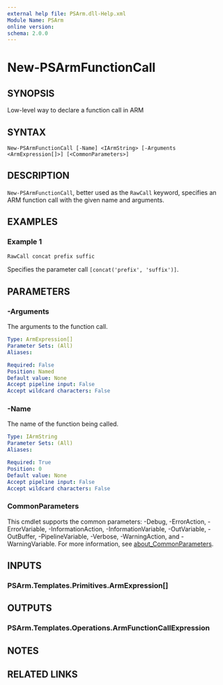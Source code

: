 ```yaml
---
external help file: PSArm.dll-Help.xml
Module Name: PSArm
online version:
schema: 2.0.0
---
```


# New-PSArmFunctionCall

## SYNOPSIS
Low-level way to declare a function call in ARM

## SYNTAX

```
New-PSArmFunctionCall [-Name] <IArmString> [-Arguments <ArmExpression[]>] [<CommonParameters>]
```

## DESCRIPTION
`New-PSArmFunctionCall`, better used as the `RawCall` keyword,
specifies an ARM function call with the given name and arguments.

## EXAMPLES

### Example 1
```powershell
RawCall concat prefix suffic
```

Specifies the parameter call `[concat('prefix', 'suffix')]`.

## PARAMETERS

### -Arguments
The arguments to the function call.

```yaml
Type: ArmExpression[]
Parameter Sets: (All)
Aliases:

Required: False
Position: Named
Default value: None
Accept pipeline input: False
Accept wildcard characters: False
```

### -Name
The name of the function being called.

```yaml
Type: IArmString
Parameter Sets: (All)
Aliases:

Required: True
Position: 0
Default value: None
Accept pipeline input: False
Accept wildcard characters: False
```

### CommonParameters
This cmdlet supports the common parameters: -Debug, -ErrorAction, -ErrorVariable, -InformationAction, -InformationVariable, -OutVariable, -OutBuffer, -PipelineVariable, -Verbose, -WarningAction, and -WarningVariable. For more information, see [about_CommonParameters](http://go.microsoft.com/fwlink/?LinkID=113216).

## INPUTS

### PSArm.Templates.Primitives.ArmExpression[]

## OUTPUTS

### PSArm.Templates.Operations.ArmFunctionCallExpression
## NOTES

## RELATED LINKS
